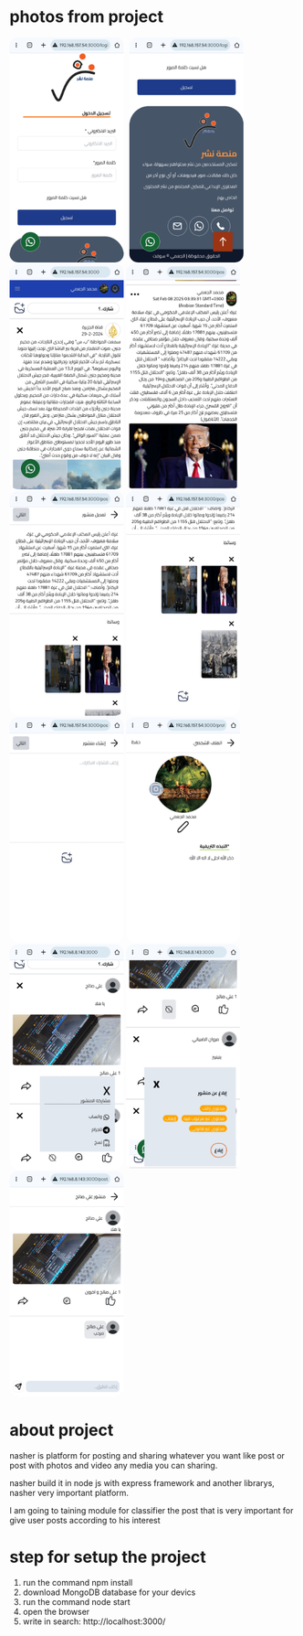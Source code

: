 # photos from project
<img src="./nashr/1739752270470-Screenshot_20250216_221753_Chrome.jpg" alt="photo of project" style="margin-right:10px; border-radius: 15px;" width="200px"/><img src="./nashr/1739752269718-Screenshot_20250216_221800_Chrome.jpg" alt="photo of project" style="border-radius: 15px;" width="200px"/>
<img src="./nashr/1739752264073-Screenshot_20250216_221819_Chrome.jpg" alt="photo of project" style="border-radius: 15px;" width="200px"/>
<img src="./nashr/1739752252815-Screenshot_20250216_221850_Chrome.jpg" alt="photo of project" style="border-radius: 15px;" width="200px"/>
<img src="./nashr/1739752248180-Screenshot_20250216_221900_Chrome.jpg" alt="photo of project" style="border-radius: 15px;" width="200px"/>
<img src="./nashr/1739752243759-Screenshot_20250216_221909_Chrome.jpg" alt="photo of project" style="border-radius: 15px;" width="200px"/>
<img src="./nashr/1739752243500-Screenshot_20250216_221918_Chrome.jpg" alt="photo of project" style="border-radius: 15px;" width="200px"/>
<img src="./nashr/1739752240720-Screenshot_20250216_221927_Chrome.jpg" alt="photo of project" style="border-radius: 15px;" width="200px"/>
<img src="./nashr/1740347641756-Screenshot_20250224_005330_Chrome.jpg" alt="photo of project" style="border-radius: 15px;" width="200px"/>
<img src="./nashr/1740347748321-Screenshot_20250224_005524_Chrome.jpg" alt="photo of project" style="border-radius: 15px;" width="200px"/>
<img src="./nashr/1740347749887-Screenshot_20250224_005515_Chrome.jpg" alt="photo of project" style="border-radius: 15px;" width="200px"/>

# about project
nasher is platform for posting and sharing whatever you want like post or post with photos and video any media you can sharing.

nasher build it in node js with express framework and another librarys, nasher very important platform.

I am going to taining module for classifier the post that is very important for give user posts according to his interest

# step for setup the project
1. run the command npm install
2. download MongoDB database for your devics
3. run the command node start
4. open the browser
5. write in search: http://localhost:3000/
